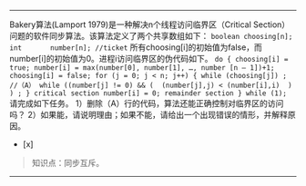 ---
Bakery算法(Lamport 1979)是一种解决n个线程访问临界区（Critical
Section）问题的软件同步算法。该算法定义了两个共享数组如下：
    ```
	    boolean choosing[n];
	    int       number[n]; //ticket
	    ```
	所有choosing[i]的初始值为false，而number[i]的初始值为0。进程i访问临界区的伪代码如下。
	    ```
	    do {
	        choosing[i] = true;
	        number[i] = max(number[0], number[1], …, number [n – 1])+1;
	        choosing[i] = false;
	        for (j = 0; j < n; j++) {
	           while (choosing[j]) ; //（A）
	           while ((number[j] != 0) && (  (number[j],j) < (number[i],i)  ) ) ;
	        }
	        critical section
	        number[i] = 0;
	        remainder section
	    } while (1);
	    ```
请完成如下任务。 1）删除（A）行的代码，算法还能正确控制对临界区的访问吗？ 2）如果能，请说明理由；如果不能，请给出一个出现错误的情形，并解释原因。
- [x]  

> 知识点：同步互斥。

---